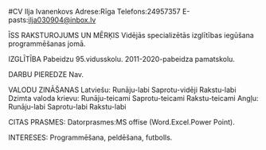#CV
Ilja Ivanenkovs 
Adrese:Rīga 
Telefons:24957357
E-pasts:ilja030904@inbox.lv

ĪSS RAKSTUROJUMS UN MĒRĶIS
Vidējās specializētās izglītības iegūšana programmēšanas jomā.

IZGLĪTĪBA
Pabeidzu 95.vidusskolu.
2011-2020-pabeidza pamatskolu.

DARBU PIEREDZE 
Nav.

VALODU ZINĀŠANAS 
Latviešu:
Runāju-labi 
Saprotu-vidēji 
Rakstu-labi 
Dzimta valoda krievu:
Runāju-teicami 
Saprotu-teicami 
Rakstu-teicami 
Angļu:
Runāju-labi 
Saprotu-labi 
Rakstu-labi 

CITAS PRASMES:
Datorprasmes:MS offise (Word.Excel.Power Point).

INTERESES:
Programmēšana, peldēšana, futbolls.


